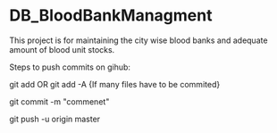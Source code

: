 # DB_BloodBankManagment


This project is for maintaining the city wise blood banks and adequate amount of blood unit stocks.

Steps to push commits on gihub:

git add <file name> 
	OR
git add -A	{If many files have to be commited}

git commit -m "commenet"

git push -u origin master
